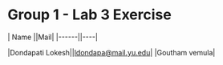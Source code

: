 # Group 1 - Lab 3 Exercise

| Name ||Mail|
|------||----|

|Dondapati Lokesh||ldondapa@mail.yu.edu|
|Goutham vemula|
